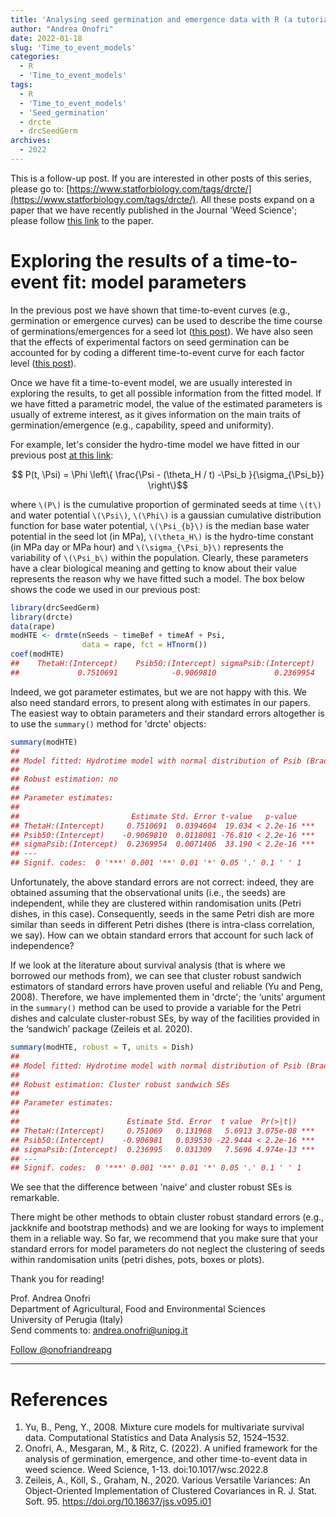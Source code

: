 ```yaml
---
title: 'Analysing seed germination and emergence data with R (a tutorial). Part 7'
author: "Andrea Onofri"
date: 2022-01-18
slug: 'Time_to_event_models'
categories:
  - R
  - 'Time_to_event_models'
tags:
  - R
  - 'Time_to_event_models'
  - 'Seed_germination'
  - drcte
  - drcSeedGerm
archives:
  - 2022
---
```




This is a follow-up post. If you are interested in other posts of this series, please go to: [https://www.statforbiology.com/tags/drcte/](https://www.statforbiology.com/tags/drcte/). All these posts expand on a paper that we have recently published in the Journal 'Weed Science'; please follow [this link](https://doi.org/10.1017/wsc.2022.8) to the paper.

# Exploring the results of a time-to-event fit: model parameters

In the previous post we have shown that time-to-event curves (e.g., germination or emergence curves) can be used to describe the time course of germinations/emergences for a seed lot ([this post](https://www.statforbiology.com/2021/stat_drcte_4-time-to-eventcurves/)). We have also seen that the effects of experimental factors on seed germination can be accounted for by coding a different time-to-event curve for each factor level ([this post](https://www.statforbiology.com/2021/stat_drcte_5-comparinglots/)).

Once we have fit a time-to-event model, we are usually interested in exploring the results, to get all possible information from the fitted model. If we have fitted a parametric model, the value of the estimated parameters is usually of extreme interest, as it gives information on the main traits of germination/emergence (e.g., capability, speed and uniformity).

For example, let's consider the hydro-time model we have fitted in our previous post [at this link](https://www.statforbiology.com/2022/stat_drcte_6-ht1step/):

$$ P(t, \Psi) = \Phi \left\{ \frac{\Psi - (\theta_H / t) -\Psi_b }{\sigma_{\Psi_b}} \right\}$$

where `\(P\)` is the cumulative proportion of germinated seeds at time `\(t\)` and water potential `\(\Psi\)`, `\(\Phi\)` is a gaussian cumulative distribution function for base water potential, `\(\Psi_{b}\)` is the median base water potential in the seed lot (in MPa), `\(\theta_H\)` is the hydro-time constant (in MPa day or MPa hour) and `\(\sigma_{\Psi_b}\)` represents the variability of `\(\Psi_b\)` within the population. Clearly, these parameters have a clear biological meaning and getting to know about their value represents the reason why we have fitted such a model. The box below shows the code we used in our previous post:



``` r
library(drcSeedGerm)
library(drcte)
data(rape)
modHTE <- drmte(nSeeds ~ timeBef + timeAf + Psi, 
                data = rape, fct = HTnorm())
coef(modHTE)
##    ThetaH:(Intercept)    Psib50:(Intercept) sigmaPsib:(Intercept) 
##             0.7510691            -0.9069810             0.2369954
```

Indeed, we got parameter estimates, but we are not happy with this. We also need standard errors, to present along with estimates in our papers. The easiest way to obtain parameters and their standard errors altogether is to use the `summary()` method for 'drcte' objects:


``` r
summary(modHTE)
## 
## Model fitted: Hydrotime model with normal distribution of Psib (Bradford et al., 2002)
## 
## Robust estimation: no 
## 
## Parameter estimates:
## 
##                         Estimate Std. Error t-value   p-value    
## ThetaH:(Intercept)     0.7510691  0.0394604  19.034 < 2.2e-16 ***
## Psib50:(Intercept)    -0.9069810  0.0118081 -76.810 < 2.2e-16 ***
## sigmaPsib:(Intercept)  0.2369954  0.0071406  33.190 < 2.2e-16 ***
## ---
## Signif. codes:  0 '***' 0.001 '**' 0.01 '*' 0.05 '.' 0.1 ' ' 1
```

Unfortunately, the above standard errors are not correct: indeed, they are obtained assuming that the observational units (i.e., the seeds) are independent, while they are clustered within randomisation units (Petri dishes, in this case). Consequently, seeds in the same Petri dish are more similar than seeds in different Petri dishes (there is intra-class correlation, we say). How can we obtain standard errors that account for such lack of independence?

If we look at the literature about survival analysis (that is where we borrowed our methods from), we can see that cluster robust sandwich estimators of standard errors have proven useful and reliable (Yu and Peng, 2008). Therefore, we have implemented them in 'drcte'; the ‘units’ argument in the `summary()` method can be used to provide a variable for the Petri dishes and calculate cluster-robust SEs, by way of the facilities provided in the ‘sandwich’ package (Zeileis et al. 2020).



``` r
summary(modHTE, robust = T, units = Dish)
## 
## Model fitted: Hydrotime model with normal distribution of Psib (Bradford et al., 2002)
## 
## Robust estimation: Cluster robust sandwich SEs 
## 
## Parameter estimates:
## 
##                        Estimate Std. Error  t value  Pr(>|t|)    
## ThetaH:(Intercept)     0.751069   0.131968   5.6913 3.075e-08 ***
## Psib50:(Intercept)    -0.906981   0.039530 -22.9444 < 2.2e-16 ***
## sigmaPsib:(Intercept)  0.236995   0.031309   7.5696 4.974e-13 ***
## ---
## Signif. codes:  0 '***' 0.001 '**' 0.01 '*' 0.05 '.' 0.1 ' ' 1
```

We see that the difference between 'naive' and cluster robust SEs is remarkable.

There might be other methods to obtain cluster robust standard errors (e.g., jackknife and bootstrap methods) and we are looking for ways to implement them in a reliable way. So far, we recommend that you make sure that your standard errors for model parameters do not neglect the clustering of seeds within randomisation units (petri dishes, pots, boxes or plots).

Thank you for reading!


Prof. Andrea Onofri   
Department of Agricultural, Food and Environmental Sciences    
University of Perugia (Italy)    
Send comments to: [andrea.onofri@unipg.it](mailto:andrea.onofri@unipg.it)

<a href="https://twitter.com/onofriandreapg?ref_src=twsrc%5Etfw" class="twitter-follow-button" data-show-count="false">Follow @onofriandreapg</a><script async src="https://platform.twitter.com/widgets.js" charset="utf-8"></script>


---

# References

1. Yu, B., Peng, Y., 2008. Mixture cure models for multivariate survival data. Computational Statistics and Data Analysis 52, 1524–1532.
2. Onofri, A., Mesgaran, M., & Ritz, C. (2022). A unified framework for the analysis of germination, emergence, and other time-to-event data in weed science. Weed Science, 1-13. doi:10.1017/wsc.2022.8
3. Zeileis, A., Köll, S., Graham, N., 2020. Various Versatile Variances: An Object-Oriented Implementation of Clustered Covariances in R. J. Stat. Soft. 95. https://doi.org/10.18637/jss.v095.i01


